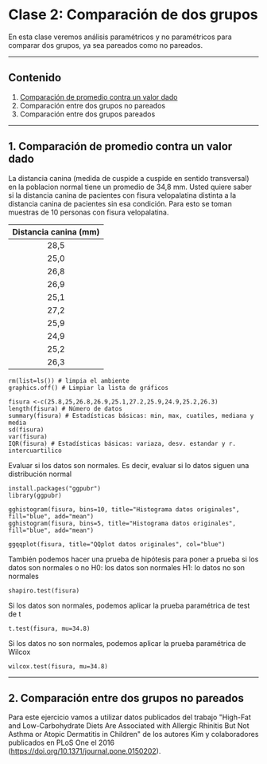 # Clase 2: Comparación de dos grupos

En esta clase veremos análisis paramétricos y no paramétricos para comparar dos grupos, ya sea pareados como no pareados.

---

## Contenido

1. [Comparación de promedio contra un valor dado](https://github.com/BioCastaneda/Inverskin/edit/main/Clase_2.md#1-comparaci%C3%B3n-de-promedio-contra-un-valor-dado)
2. Comparación entre dos grupos no pareados
3. Comparación entre dos grupos pareados

---

## 1. Comparación de promedio contra un valor dado

La distancia canina (medida de cuspide a cuspide en sentido transversal) en la poblacion normal tiene un promedio de 34,8 mm. Usted quiere saber si la distancia canina de pacientes con fisura velopalatina distinta a la
distancia canina de pacientes sin esa condición. Para esto se toman muestras de 10 personas con fisura velopalatina.

| Distancia canina (mm) | 
| :---: |
| 28,5 | 
| 25,0 | 
| 26,8 | 
| 26,9 | 
| 25,1 | 
| 27,2 | 
| 25,9 | 
| 24,9 | 
| 25,2 | 
| 26,3 | 

```
rm(list=ls()) # limpia el ambiente
graphics.off() # Limpiar la lista de gráficos

fisura <-c(25.8,25,26.8,26.9,25.1,27.2,25.9,24.9,25.2,26.3)
length(fisura) # Número de datos
summary(fisura) # Estadísticas básicas: min, max, cuatiles, mediana y media 
sd(fisura)
var(fisura)
IQR(fisura) # Estadísticas básicas: variaza, desv. estandar y r. intercuartilico
```

Evaluar si los datos son normales. Es decir, evaluar si lo datos siguen una distribución normal
```
install.packages("ggpubr")
library(ggpubr)

gghistogram(fisura, bins=10, title="Histograma datos originales", fill="blue", add="mean")
gghistogram(fisura, bins=5, title="Histograma datos originales", fill="blue", add="mean")

ggqqplot(fisura, title="QQplot datos originales", col="blue")
```
También podemos hacer una prueba de hipótesis para poner a prueba si los datos son normales o no
H0: los datos son normales
H1: lo datos no son normales
```
shapiro.test(fisura)
```
Si los datos son normales, podemos aplicar la prueba paramétrica de test de t
```
t.test(fisura, mu=34.8)
```
Si los datos no son normales, podemos aplicar la prueba paramétrica de Wilcox
```
wilcox.test(fisura, mu=34.8)
```

---

## 2. Comparación entre dos grupos no pareados

Para este ejercicio vamos a utilizar datos publicados del trabajo "High-Fat and Low-Carbohydrate Diets Are Associated with Allergic Rhinitis But Not Asthma or Atopic Dermatitis in Children"
de los autores Kim y colaboradores publicados en PLoS One el 2016 (https://doi.org/10.1371/journal.pone.0150202).













